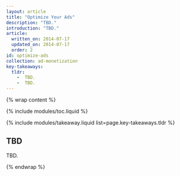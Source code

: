 ```yaml
---
layout: article
title: "Optimize Your Ads"
description: "TBD."
introduction: "TBD."
article:
  written_on: 2014-07-17
  updated_on: 2014-07-17
  order: 2
id: optimize-ads
collection: ad-monetization
key-takeaways:
  tldr: 
    -  TBD.
    -  TBD.
---
```


{% wrap content %}
<style type="text/css">
  img.center {
    display: block;
    margin-left: auto;
    margin-right: auto;
  }
</style>

{% include modules/toc.liquid %}

{% include modules/takeaway.liquid list=page.key-takeaways.tldr %}

## TBD

TBD. 

{% endwrap %}
